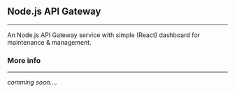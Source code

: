 ## Node.js API Gateway
-----------------------
An Node.js API Gateway service with simple (React) dashboard for maintenance & management.

### More info
--------------
*comming soon....*
